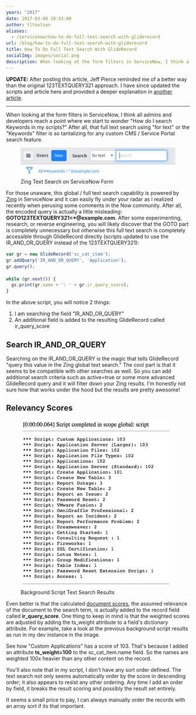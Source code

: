 ```yaml
---
years: "2017"
date: 2017-03-08 20:53:00
author: tltoulson
aliases:
  - /servicenow/how-to-do-full-text-search-with-gliderecord
url: /blog/how-to-do-full-text-search-with-gliderecord
title: How To Do Full Text Search With GlideRecord
socialImg: images/social.png
description: When looking at the form filters in ServiceNow, I think all admins and developers reach a point where we start to wonder "How do I search Keywords in my scripts?" After all, that full text search using "for text" or the "Keywords" filter is so tantalizing for any custom CMS / Service Portal search feature.
---
```


**UPDATE:** After posting this article, Jeff Pierce reminded me of a better way than the original 123TEXTQUERY321 approach. I have since updated the scripts and article here and provided a deeper explanation in [another article][1].

---

When looking at the form filters in ServiceNow, I think all admins and developers reach a point where we start to wonder "How do I search Keywords in my scripts?" After all, that full text search using "for text" or the "Keywords" filter is so tantalizing for any custom CMS / Service Portal search feature.

<figure>
  <img src="images/Zing+Text+on+ServiceNow+Form.png" />
  <figcaption>
    Zing Text Search on ServiceNow Form
  </figcaption>
</figure>

For those unaware, this global / full text search capability is powered by [Zing][2] in ServiceNow and it can easily fly under your radar as I realized recently when perusing some comments in the Now community. After all, the encoded query is actually a little misleading: **GOTO123TEXTQUERY321=\*@example.com**. After some experimenting, research, or reverse engineering, you will likely discover that the GOTO part is completely unnecessary but otherwise this full text search is completely accessible through GlideRecord directly (scripts updated to use the IR_AND_OR_QUERY instead of the 123TEXTQUERY321):

```js
var gr = new GlideRecord('sc_cat_item');
gr.addQuery('IR_AND_OR_QUERY', 'Application');
gr.query();

while (gr.next()) {
  gs.print(gr.name + ': ' + gr.ir_query_score);
}
```

In the above script, you will notice 2 things:

1. I am searching the field "IR_AND_OR_QUERY"
2. An additional field is added to the resulting GlideRecord called ir_query_score

## Search IR_AND_OR_QUERY

Searching on the IR_AND_OR_QUERY is the magic that tells GlideRecord "query this value in the Zing global text search." The cool part is that it seems to be compatible with other searches as well. So you can add additional search criteria such as active=true or some more advanced GlideRecord query and it will filter down your Zing results. I'm honestly not sure how that works under the hood but the results are pretty awesome!

## Relevancy Scores

<figure>
  <img src="images/Zing+GlideRecord+BG+Script+Results.png" />
  <figcaption>
    Background Script Text Search Results
  </figcaption>
</figure>

Even better is that the calculated [document scores][3], the assumed relevance of the document to the search term, is actually added to the record field called **ir_query_score**. One thing to keep in mind is that the weighted scores are adjusted by adding the ts_weight attribute to a field's dictionary attribute. For example, take a look at the previous background script results as run in my dev instance in the image.

See how "Custom Applications" has a score of 103. That's because I added an attribute **ts_weight=100** to the sc_cat_item.name field. So the names are weighted 100x heavier than any other content on the record.

You'll also note that in my script, I don't have any sort order defined. The text search not only seems automatically order by the score in descending order; it also appears to resist any other ordering. Any time I add an order by field, it breaks the result scoring and possibly the result set entirely.

It seems a small price to pay, I can always manually order the records with an array sort if its that important.

[1]: /blog/gliderecord-full-text-search-explained
[2]: http://wiki.servicenow.com/index.php?title=Administering_Global_Text_Search#gsc.tab=0
[3]: http://wiki.servicenow.com/index.php?title=Document_scoring#gsc.tab=0
